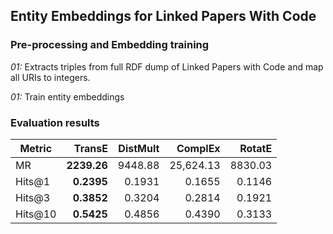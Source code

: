 ## Entity Embeddings for Linked Papers With Code

### Pre-processing and Embedding training

*01:* Extracts triples from full RDF dump of Linked Papers with Code and map all URIs to integers. 

*01:* Train entity embeddings 


### Evaluation results

| Metric  | TransE | DistMult | ComplEx | RotatE |
|---------|-------:|---------:|--------:|----------:|
| MR      | **2239.26** |  9448.88  |  25,624.13 |   8830.03  |
| Hits@1  |  **0.2395** |  0.1931   |  0.1655  |   0.1146   |
| Hits@3  |  **0.3852** |  0.3204   |  0.2814  |   0.1921   |
| Hits@10 |  **0.5425** |  0.4856   |  0.4390  |   0.3133   |
